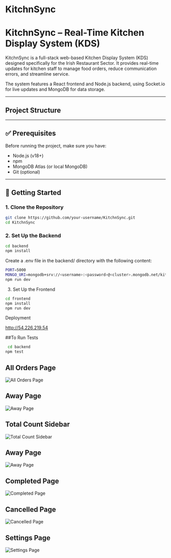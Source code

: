# KitchnSync


#  KitchnSync – Real-Time Kitchen Display System (KDS)

KitchnSync is a full-stack web-based Kitchen Display System (KDS) designed specifically for the Irish Restaurant Sector. It provides real-time updates for kitchen staff to manage food orders, reduce communication errors, and streamline service.

The system features a React frontend and Node.js backend, using Socket.io for live updates and MongoDB for data storage.

---

## Project Structure

---

## ✅ Prerequisites

Before running the project, make sure you have:

- Node.js (v18+)
- npm
- MongoDB Atlas (or local MongoDB)
- Git (optional)

---

## 🚀 Getting Started

### 1. Clone the Repository

```bash
git clone https://github.com/your-username/KitchnSync.git
cd KitchnSync
```
### 2.  Set Up the Backend
```bash
cd backend
npm install
```
Create a .env file in the backend/ directory with the following content:
```bash
PORT=5000
MONGO_URI=mongodb+srv://<username>:<password>@<cluster>.mongodb.net/kitchnsync
npm run dev 
```
3. Set Up the Frontend
```bash
cd frontend
npm install
npm run dev
```

 Deployment

 http://54.226.219.54

 ##To Run Tests
```bash
 cd backend
npm test
```
## All Orders Page
![All Orders Page](image.png)
## Away Page
![Away Page](image-1.png)
## Total Count Sidebar
![Total Count Sidebar](image-2.png)
## Away Page
![Away Page](image-3.png)
## Completed Page
![Completed Page](image-4.png)
## Cancelled Page
![Cancelled Page](image-5.png)
## Settings Page
![Settings Page](image-6.png)